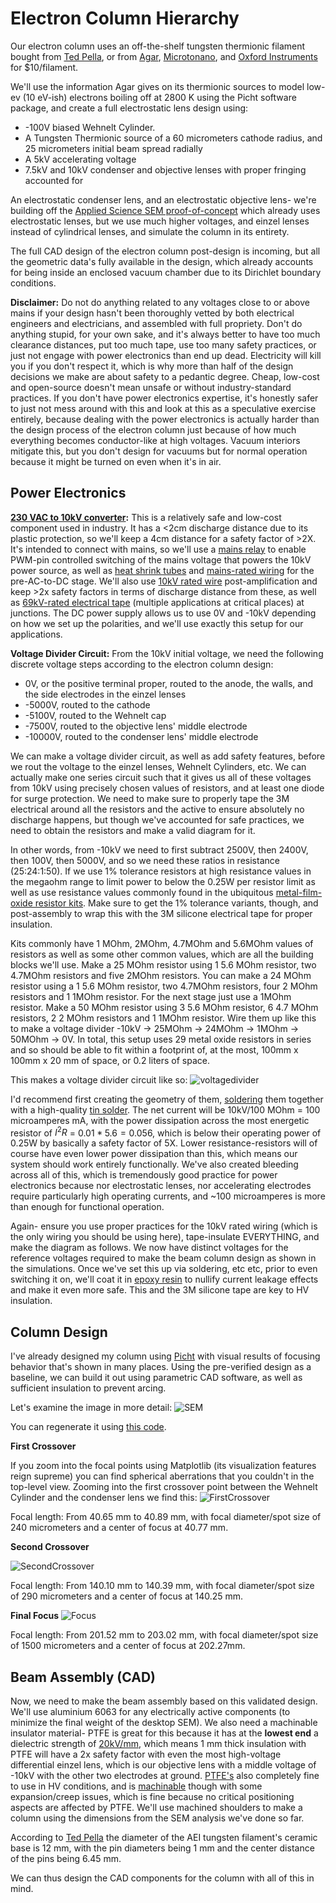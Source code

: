 # Electron Column Hierarchy
Our electron column uses an off-the-shelf tungsten thermionic filament bought from [Ted Pella](https://www.tedpella.com/apertures-and-filaments_html/tungsten-filaments.aspx), or from [Agar](https://www.agarscientific.com/agar-filaments), [Microtonano](https://www.microtonano.com/EBS-Tungsten-EM-Filaments.php#a14AE1201B), and [Oxford Instruments](https://estore.oxinst.com/us/products/microscopy-supplies/electron-microscopy/filaments/zid51-1625-0153) for $10/filament.

We'll use the information Agar gives on its thermionic sources to model low-ev (10 eV-ish) electrons boiling off at 2800 K using the Picht software package, and create a full electrostatic lens design using:

- -100V biased Wehnelt Cylinder.
- A Tungsten Thermionic source of a 60 micrometers cathode radius, and 25 micrometers initial beam spread radially
- A 5kV accelerating voltage
- 7.5kV and 10kV condenser and objective lenses with proper fringing accounted for

An electrostatic condenser lens, and an electrostatic objective lens- we're building off the [Applied Science SEM proof-of-concept](https://www.youtube.com/watch?v=VdjYVF4a6iU&t=467s) which already uses electrostatic lenses, but we use much higher voltages, and einzel lenses instead of cylindrical lenses, and simulate the column in its entirety.

The full CAD design of the electron column post-design is incoming, but all the geometric data's fully available in the design, which already accounts for being inside an enclosed vacuum chamber due to its Dirichlet boundary conditions.

**Disclaimer:** Do not do anything related to any voltages close to or above mains if your design hasn't been thoroughly vetted by both electrical engineers and electricians, and assembled with full propriety. Don't do anything stupid, for your own sake, and it's always better to have too much clearance distances, put too much tape, use too many safety practices, or just not engage with power electronics than end up dead. Electricity will kill you if you don't respect it, which is why more than half of the design decisions we make are about safety to a pedantic degree. Cheap, low-cost and open-source doesn't mean unsafe or without industry-standard practices. If you don't have power electronics expertise, it's honestly safer to just not mess around with this and look at this as a speculative exercise entirely, because dealing with the power electronics is actually harder than the design process of the electron column just because of how much everything becomes conductor-like at high voltages. Vacuum interiors mitigate this, but you don't design for vacuums but for normal operation because it might be turned on even when it's in air.

## Power Electronics

**[230 VAC to 10kV converter](https://ar.aliexpress.com/item/1005003518403820.html):**
This is a relatively safe and low-cost component used in industry. It has a <2cm discharge distance due to its plastic protection, so we'll keep a 4cm distance for a safety factor of >2X. It's intended to connect with mains, so we'll use a [mains relay](https://www.amazon.in/CLUB-BOLLYWOOD-Channel-Optocoupler-Insulation/dp/B0C2PT1KRB) to enable PWM-pin controlled switching of the mains voltage that powers the 10kV power source, as well as [heat shrink tubes](https://www.amazon.in/Rpi-shop-Polyolefin-Insulated-Multicolour/dp/B08S3TP2Q6) and [mains-rated wiring](https://www.amazon.in/TWC-Lite-Single-Black-Electrical/dp/B0B7GG46KJ) for the pre-AC-to-DC stage. We'll also use [10kV rated wire](https://ar.aliexpress.com/item/1005001839936748.html?gatewayAdapt=glo2ara) post-amplification and keep >2x safety factors in terms of discharge distance from these, as well as [69kV-rated electrical tape](https://www.amazon.in/3M-70-Self-Fusing-Silicone-Electrical/dp/B0029Z5RSY) (multiple applications at critical places) at junctions. The DC power supply allows us to use 0V and -10kV depending on how we set up the polarities, and we'll use exactly this setup for our applications. 

**Voltage Divider Circuit:**
From the 10kV initial voltage, we need the following discrete voltage steps according to the electron column design:

- 0V, or the positive terminal proper, routed to the anode, the walls, and the side electrodes in the einzel lenses
- -5000V, routed to the cathode
- -5100V, routed to the Wehnelt cap
- -7500V, routed to the objective lens' middle electrode
- -10000V, routed to the condenser lens' middle electrode
  
We can make a voltage divider circuit, as well as add safety features, before we rout the voltage to the einzel lenses, Wehnelt Cylinders, etc. We can actually make one series circuit such that it gives us all of these voltages from 10kV using precisely chosen values of resistors, and at least one diode for surge protection. We need to make sure to properly tape the 3M electrical around all the resistors and the active to ensure absolutely no discharge happens, but though we've accounted for safe practices, we need to obtain the resistors and make a valid diagram for it.

In other words, from -10kV we need to first subtract 2500V, then 2400V, then 100V, then 5000V, and so we need these ratios in resistance (25:24:1:50). If we use 1% tolerance resistors at high resistance values in the megaohm range to limit power to below the 0.25W per resistor limit as well as use resistance values commonly found in the ubiquitous [metal-film-oxide resistor kits](https://www.amazon.in/AVS-Components-Tolerance-Assortment-Electronics/dp/B0D6LRXK5P). Make sure to get the 1% tolerance variants, though, and post-assembly to wrap this with the 3M silicone electrical tape for proper insulation.

Kits commonly have 1 MOhm, 2MOhm, 4.7MOhm and 5.6MOhm values of resistors as well as some other common values, which are all the building blocks we'll use. Make a 25 MOhm resistor using 1 5.6 MOhm resistor, two 4.7MOhm resistors and five 2MOhm resistors. You can make a 24 MOhm resistor using a 1 5.6 MOhm resistor, two 4.7MOhm resistors, four 2 MOhm resistors and 1 1MOhm resistor. For the next stage just use a 1MOhm resistor. Make a 50 MOhm resistor using 3 5.6 MOhm resistor, 6 4.7 MOhm resistors, 2 2 MOhm resistors and 1 1MOhm resistor. Wire them up like this to make a voltage divider -10kV -> 25MOhm ->  24MOhm -> 1MOhm -> 50MOhm -> 0V. In total, this setup uses 29 metal oxide resistors in series and so should be able to fit within a footprint of, at the most, 100mm x 100mm x 20 mm of space, or 0.2 liters of space.

This makes a voltage divider circuit like so: 
![voltagedivider](https://github.com/user-attachments/assets/ce32a2be-ea33-4567-9234-9e5978b3aea0)

I'd recommend first creating the geometry of them, [soldering](https://www.amazon.in/Electronic-Spices-Starter-60watt-Soldering/dp/B098XTZJYQ) them together with a high-quality [tin solder](https://www.amazon.in/Solder-Soldering-Electronic-Electrical-Components/dp/B0B3D8NLMB). The net current will be 10kV/100 MOhm = 100 microamperes mA, with the power dissipation across the most energetic resistor of $I^2R$ = $0.01 * 5.6 = 0.056$, which is below their operating power of 0.25W by basically a safety factor of 5X. Lower resistance-resistors will of course have even lower power dissipation than this, which means our system should work entirely functionally. We've also created bleeding across all of this, which is tremendously good practice for power electronics because nor electrostatic lenses, nor accelerating electrodes require particularly high operating currents, and ~100 microamperes is more than enough for functional operation. 

Again- ensure you use proper practices for the 10kV rated wiring (which is the only wiring you should be using here), tape-insulate EVERYTHING, and make the diagram as follows. We now have distinct voltages for the reference voltages required to make the beam column design as shown in the simulations. Once we've set this up via soldering, etc etc, prior to even switching it on, we'll coat it in [epoxy resin](https://www.amazon.in/DYNAMIC-EDGE-Hardener-Long-Lasting-Non-Toxic/dp/B0CWZ8G5CM) to nullify current leakage effects and make it even more safe. This and the 3M silicone tape are key to HV insulation.

## Column Design
I've already designed my column using [Picht](https://github.com/rolypolytoy/S1/blob/main/Electron%20Column/sem.py) with visual results of focusing behavior that's shown in many places. Using the pre-verified design as a baseline, we can build it out using parametric CAD software, as well as sufficient insulation to prevent arcing.

Let's examine the image in more detail:
![SEM](https://github.com/user-attachments/assets/77c80e26-aec4-40b3-aa98-369c81665102)


You can regenerate it using [this code](https://rolypolytoy.github.io/picht/auto_examples/example_sem_simulation.html#sphx-glr-auto-examples-example-sem-simulation-py).

**First Crossover**

If you zoom into the focal points using Matplotlib (its visualization features reign supreme) you can find spherical aberrations that you couldn't in the top-level view. Zooming into the first crossover point between the Wehnelt Cylinder and the condenser lens we find this:
![FirstCrossover](https://github.com/user-attachments/assets/52d47ffe-41ff-4afd-877e-bd703b1337fd)

Focal length: From 40.65 mm to 40.89 mm, with focal diameter/spot size of 240 micrometers and a center of focus at 40.77 mm.

**Second Crossover**

![SecondCrossover](https://github.com/user-attachments/assets/eb8d4675-ada9-4a6b-abb3-cbfc5ae6cdfb)

Focal length: From 140.10 mm to 140.39 mm, with focal diameter/spot size of 290 micrometers and a center of focus at 140.25 mm.


**Final Focus**
![Focus](https://github.com/user-attachments/assets/0ec8ab87-5951-41c6-90cf-71778c42e120)

Focal length: From 201.52 mm to 203.02 mm, with focal diameter/spot size of 1500 micrometers and a center of focus at 202.27mm.

## Beam Assembly (CAD)
Now, we need to make the beam assembly based on this validated design. We'll use aluminium 6063 for any electrically active components (to minimize the final weight of the desktop SEM). We also need a machinable insulator material- PTFE is great for this because it has at the **lowest end** a dielectric strength of [20kV/mm](https://polyfluoroltd.com/blog/the-insane-electrical-properties-of-ptfe-and-how-to-interpret-them/), which means 1 mm thick insulation with PTFE will have a 2x safety factor with even the most high-voltage differential einzel lens, which is our objective lens with a middle voltage of -10kV with the other two electrodes at ground. [PTFE's](https://en.wikipedia.org/wiki/Materials_for_use_in_vacuum#Plastics) also completely fine to use in HV conditions, and is [machinable](https://fluorocarbon.co.uk/resources/blog/a-guide-to-machining-ptfe/) though with some expansion/creep issues, which is fine because no critical positioning aspects are affected by PTFE. We'll use machined shoulders to make a column using the dimensions from the SEM analysis we've done so far.

According to [Ted Pella](https://www.tedpella.com/apertures-and-filaments_html/tungsten-filaments.aspx) the diameter of the AEI tungsten filament's ceramic base is 12 mm, with the pin diameters being 1 mm and the center distance of the pins being 6.45 mm. 

We can thus design the CAD components for the column with all of this in mind. 
